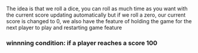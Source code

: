 The idea is that we roll a dice, you can roll as much time as you want with the current score updating automatically but if we roll a zero, our current score is changed to 0, we also have the feature of holding the game for the next player to play and restarting game feature

### winnning condition: if a player reaches a score 100
